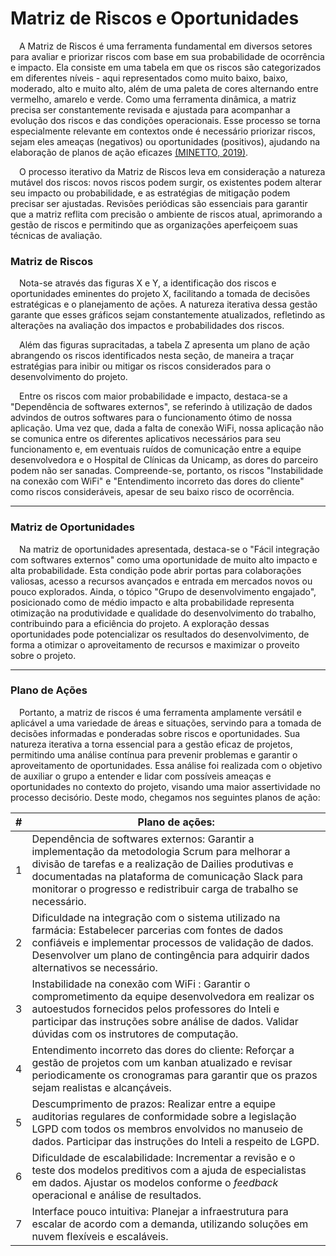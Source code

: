 # Matriz de Riscos e Oportunidades

&emsp;A Matriz de Riscos é uma ferramenta fundamental em diversos setores para avaliar e priorizar riscos com base em sua probabilidade de ocorrência e impacto. Ela consiste em uma tabela em que os riscos são categorizados em diferentes níveis - aqui representados como muito baixo, baixo, moderado, alto e muito alto, além de uma paleta de cores alternando entre vermelho, amarelo e verde. Como uma ferramenta dinâmica, a matriz precisa ser constantemente revisada e ajustada para acompanhar a evolução dos riscos e das condições operacionais. Esse processo se torna especialmente relevante em contextos onde é necessário priorizar riscos, sejam eles ameaças (negativos) ou oportunidades (positivos), ajudando na elaboração de planos de ação eficazes [(MINETTO, 2019)](#).

&emsp;O processo iterativo da Matriz de Riscos leva em consideração a natureza mutável dos riscos: novos riscos podem surgir, os existentes podem alterar seu impacto ou probabilidade, e as estratégias de mitigação podem precisar ser ajustadas. Revisões periódicas são essenciais para garantir que a matriz reflita com precisão o ambiente de riscos atual, aprimorando a gestão de riscos e permitindo que as organizações aperfeiçoem suas técnicas de avaliação.

### Matriz de Riscos



&emsp;Nota-se através das figuras X e Y, a identificação dos riscos e oportunidades eminentes do projeto X, facilitando a tomada de decisões estratégicas e o planejamento de ações. A natureza iterativa dessa gestão garante que esses gráficos sejam constantemente atualizados, refletindo as alterações na avaliação dos impactos e probabilidades dos riscos.

&emsp;Além das figuras supracitadas, a tabela Z apresenta um plano de ação abrangendo os riscos identificados nesta seção, de maneira a traçar estratégias para inibir ou mitigar os riscos considerados para o desenvolvimento do projeto.

&emsp;Entre os riscos com maior probabilidade e impacto, destaca-se a "Dependência de softwares externos", se referindo à utilização de dados advindos de outros softwares para o funcionamento ótimo de nossa aplicação. Uma vez que, dada a falta de conexão WiFi, nossa aplicação não se comunica entre os diferentes aplicativos necessários para seu funcionamento e, em eventuais ruídos de comunicação entre a equipe desenvolvedora e o Hospital de Clínicas da Unicamp, as dores do parceiro podem não ser sanadas. Compreende-se, portanto, os riscos "Instabilidade na conexão com WiFi" e "Entendimento incorreto das dores do cliente" como riscos consideráveis, apesar de seu baixo risco de ocorrência.

---

### Matriz de Oportunidades


&emsp;Na matriz de oportunidades apresentada, destaca-se o "Fácil integração com softwares externos" como uma oportunidade de muito alto impacto e alta probabilidade. Esta condição pode abrir portas para colaborações valiosas, acesso a recursos avançados e entrada em mercados novos ou pouco explorados. Ainda, o tópico "Grupo de desenvolvimento engajado", posicionado como de médio impacto e alta probabilidade representa otimização na produtividade e qualidade do desenvolvimento do trabalho, contribuindo para a eficiência do projeto. A exploração dessas oportunidades pode potencializar os resultados do desenvolvimento, de forma a otimizar o aproveitamento de recursos e maximizar o proveito sobre o projeto.

---

### Plano de Ações

&emsp;Portanto, a matriz de riscos é uma ferramenta amplamente versátil e aplicável a uma variedade de áreas e situações, servindo para a tomada de decisões informadas e ponderadas sobre riscos e oportunidades. Sua natureza iterativa a torna essencial para a gestão eficaz de projetos, permitindo uma análise contínua para prevenir problemas e garantir o aproveitamento de oportunidades. Essa análise foi realizada com o objetivo de auxiliar o grupo a entender e lidar com possíveis ameaças e oportunidades no contexto do projeto, visando uma maior assertividade no processo decisório. Deste modo, chegamos nos seguintes planos de ação:

| \#  | Plano de ações:                                                                                                                                                                                                                                                                            |
| --- | ------------------------------------------------------------------------------------------------------------------------------------------------------------------------------------------------------------------------------------------------------------------------------------------ |
| 1   | Dependência de softwares externos: Garantir a implementação da metodologia Scrum para melhorar a divisão de tarefas e a realização de Dailies produtivas e documentadas na plataforma de comunicação Slack para monitorar o progresso e redistribuir carga de trabalho se necessário. |
| 2   | Dificuldade na integração com o sistema utilizado na farmácia: Estabelecer parcerias com fontes de dados confiáveis e implementar processos de validação de dados. Desenvolver um plano de contingência para adquirir dados alternativos se necessário.                               |
| 3   | Instabilidade na conexão com WiFi : Garantir o comprometimento da equipe desenvolvedora em realizar os autoestudos fornecidos pelos professores do Inteli e participar das instruções sobre análise de dados. Validar dúvidas com os instrutores de computação.                                    |
| 4   | Entendimento incorreto das dores do cliente: Reforçar a gestão de projetos com um kanban atualizado e revisar periodicamente os cronogramas para garantir que os prazos sejam realistas e alcançáveis.                                                                                            |
| 5   | Descumprimento de prazos: Realizar entre a equipe auditorias regulares de conformidade sobre a legislação LGPD com todos os membros envolvidos no manuseio de dados. Participar das instruções do Inteli a respeito de LGPD.                                                             |
| 6   | Dificuldade de escalabilidade: Incrementar a revisão e o teste dos modelos preditivos com a ajuda de especialistas em dados. Ajustar os modelos conforme o *feedback* operacional e análise de resultados.                                                                               |
| 7   | Interface pouco intuitiva: Planejar a infraestrutura para escalar de acordo com a demanda, utilizando soluções em nuvem flexíveis e escaláveis.                                                                                                                                            |